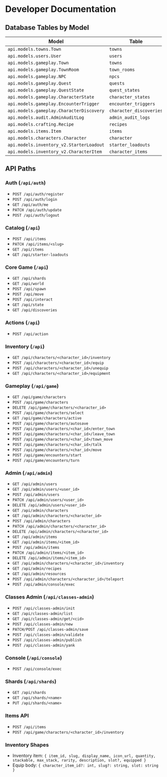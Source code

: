 # Developer Documentation

## Database Tables by Model

| Model | Table |
| ----- | ----- |
| `api.models.towns.Town` | `towns` |
| `api.models.users.User` | `users` |
| `api.models.gameplay.Town` | `towns` |
| `api.models.gameplay.TownRoom` | `town_rooms` |
| `api.models.gameplay.NPC` | `npcs` |
| `api.models.gameplay.Quest` | `quests` |
| `api.models.gameplay.QuestState` | `quest_states` |
| `api.models.gameplay.CharacterState` | `character_states` |
| `api.models.gameplay.EncounterTrigger` | `encounter_triggers` |
| `api.models.gameplay.CharacterDiscovery` | `character_discoveries` |
| `api.models.audit.AdminAuditLog` | `admin_audit_logs` |
| `api.models.crafting.Recipe` | `recipes` |
| `api.models.items.Item` | `items` |
| `api.models.characters.Character` | `character` |
| `api.models.inventory_v2.StarterLoadout` | `starter_loadouts` |
| `api.models.inventory_v2.CharacterItem` | `character_items` |

## API Paths

### Auth (`/api/auth`)
- `POST /api/auth/register`
- `POST /api/auth/login`
- `GET /api/auth/me`
- `PATCH /api/auth/update`
- `POST /api/auth/logout`

### Catalog (`/api`)
- `POST /api/items`
- `PATCH /api/items/<slug>`
- `GET /api/items`
- `GET /api/starter-loadouts`

### Core Game (`/api`)
- `GET /api/shards`
- `GET /api/world`
- `POST /api/spawn`
- `POST /api/move`
- `POST /api/interact`
- `GET /api/state`
- `GET /api/discoveries`

### Actions (`/api`)
- `POST /api/action`

### Inventory (`/api`)
- `GET /api/characters/<character_id>/inventory`
- `POST /api/characters/<character_id>/equip`
- `POST /api/characters/<character_id>/unequip`
- `GET /api/characters/<character_id>/equipment`

### Gameplay (`/api/game`)
- `GET /api/game/characters`
- `POST /api/game/characters`
- `DELETE /api/game/characters/<character_id>`
- `POST /api/game/characters/select`
- `GET /api/game/characters/active`
- `POST /api/game/characters/autosave`
- `POST /api/game/characters/<char_id>/enter_town`
- `POST /api/game/characters/<char_id>/leave_town`
- `POST /api/game/characters/<char_id>/town_move`
- `POST /api/game/characters/<char_id>/talk`
- `POST /api/game/characters/<char_id>/move`
- `POST /api/game/encounters/start`
- `POST /api/game/encounters/turn`

### Admin (`/api/admin`)
- `GET /api/admin/users`
- `GET /api/admin/users/<user_id>`
- `POST /api/admin/users`
- `PATCH /api/admin/users/<user_id>`
- `DELETE /api/admin/users/<user_id>`
- `GET /api/admin/characters`
- `GET /api/admin/characters/<character_id>`
- `POST /api/admin/characters`
- `PATCH /api/admin/characters/<character_id>`
- `DELETE /api/admin/characters/<character_id>`
- `GET /api/admin/items`
- `GET /api/admin/items/<item_id>`
- `POST /api/admin/items`
- `PATCH /api/admin/items/<item_id>`
- `DELETE /api/admin/items/<item_id>`
- `GET /api/admin/characters/<character_id>/inventory`
- `GET /api/admin/recipes`
- `GET /api/admin/resources`
- `POST /api/admin/characters/<character_id>/teleport`
- `POST /api/admin/console/exec`

### Classes Admin (`/api/classes-admin`)
- `POST /api/classes-admin/init`
- `GET /api/classes-admin/list`
- `GET /api/classes-admin/get/<cid>`
- `POST /api/classes-admin/new`
- `PATCH/POST /api/classes-admin/save`
- `POST /api/classes-admin/validate`
- `POST /api/classes-admin/publish`
- `POST /api/classes-admin/yank`

### Console (`/api/console`)
- `POST /api/console/exec`

### Shards (`/api/shards`)
- `GET /api/shards`
- `GET /api/shards/<name>`
- `PUT /api/shards/<name>`

### Items API
- `POST /api/items`
- `POST /api/game/characters/<character_id>/inventory`

### Inventory Shapes
- Inventory item: `{ item_id, slug, display_name, icon_url, quantity, stackable, max_stack, rarity, description, slot?, equipped }`
- Equip body: `{ character_item_id?: int, slug?: string, slot: string }`
